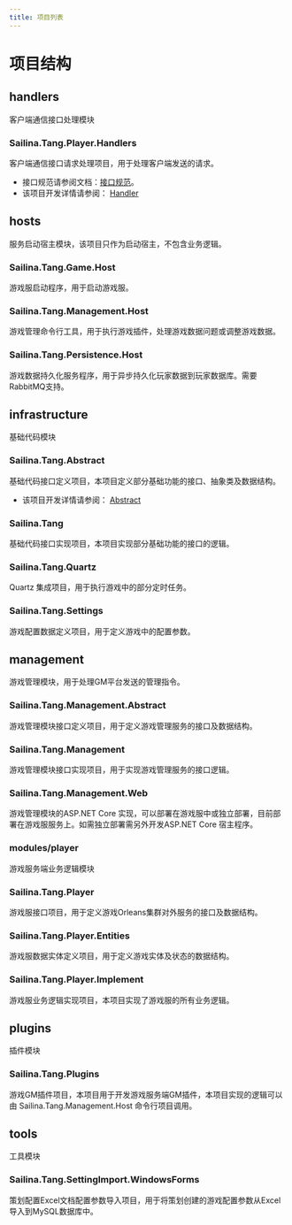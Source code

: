 ```yaml
---
title: 项目列表
---
```

# 项目结构

## handlers
客户端通信接口处理模块

### Sailina.Tang.Player.Handlers
客户端通信接口请求处理项目，用于处理客户端发送的请求。
- 接口规范请参阅文档：[接口规范](/assets/documents/接口规范.pdf)。
- 该项目开发详情请参阅： [Handler](Handler.md)

## hosts
服务启动宿主模块，该项目只作为启动宿主，不包含业务逻辑。
### Sailina.Tang.Game.Host

游戏服启动程序，用于启动游戏服。

### Sailina.Tang.Management.Host

游戏管理命令行工具，用于执行游戏插件，处理游戏数据问题或调整游戏数据。

### Sailina.Tang.Persistence.Host

游戏数据持久化服务程序，用于异步持久化玩家数据到玩家数据库。需要RabbitMQ支持。

## infrastructure

基础代码模块

### Sailina.Tang.Abstract

基础代码接口定义项目，本项目定义部分基础功能的接口、抽象类及数据结构。

- 该项目开发详情请参阅： [Abstract](Abstract.md)

### Sailina.Tang

基础代码接口实现项目，本项目实现部分基础功能的接口的逻辑。

### Sailina.Tang.Quartz

Quartz 集成项目，用于执行游戏中的部分定时任务。

### Sailina.Tang.Settings

游戏配置数据定义项目，用于定义游戏中的配置参数。

## management

游戏管理模块，用于处理GM平台发送的管理指令。

### Sailina.Tang.Management.Abstract

游戏管理模块接口定义项目，用于定义游戏管理服务的接口及数据结构。

### Sailina.Tang.Management

游戏管理模块接口实现项目，用于实现游戏管理服务的接口逻辑。

### Sailina.Tang.Management.Web

游戏管理模块的ASP.NET Core 实现，可以部署在游戏服中或独立部署，目前部署在游戏服服务上。如需独立部署需另外开发ASP.NET Core 宿主程序。

### modules/player

游戏服务端业务逻辑模块

### Sailina.Tang.Player

游戏服接口项目，用于定义游戏Orleans集群对外服务的接口及数据结构。

### Sailina.Tang.Player.Entities

游戏服数据实体定义项目，用于定义游戏实体及状态的数据结构。

### Sailina.Tang.Player.Implement

游戏服业务逻辑实现项目，本项目实现了游戏服的所有业务逻辑。

## plugins

插件模块

### Sailina.Tang.Plugins

游戏GM插件项目，本项目用于开发游戏服务端GM插件，本项目实现的逻辑可以由 Sailina.Tang.Management.Host 命令行项目调用。

## tools

工具模块

### Sailina.Tang.SettingImport.WindowsForms

策划配置Excel文档配置参数导入项目，用于将策划创建的游戏配置参数从Excel导入到MySQL数据库中。